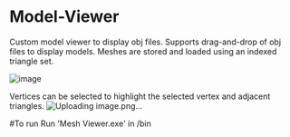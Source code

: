 # Model-Viewer
Custom model viewer to display obj files.
Supports drag-and-drop of obj files to display models.
Meshes are stored and loaded using an indexed triangle set.

![image](https://user-images.githubusercontent.com/66948916/217868342-89be9b99-83dd-436b-aa62-db5ef4da294b.png)

Vertices can be selected to highlight the selected vertex and adjacent triangles.
![Uploading image.png…]()

#To run
Run 'Mesh Viewer.exe' in /bin
